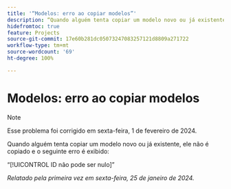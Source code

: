 ```yaml
---
title: '“Modelos: erro ao copiar modelos”'
description: “Quando alguém tenta copiar um modelo novo ou já existente, ele não é copiado e um erro é exibido.”
hidefromtoc: true
feature: Projects
source-git-commit: 17e60b281dc05073247083257121d8809a271722
workflow-type: tm+mt
source-wordcount: '69'
ht-degree: 100%

---
```



# Modelos: erro ao copiar modelos

>[!NOTE]
>
>Esse problema foi corrigido em sexta-feira, 1 de fevereiro de 2024.

Quando alguém tenta copiar um modelo novo ou já existente, ele não é copiado e o seguinte erro é exibido:

“[!UICONTROL ID não pode ser nulo]”

_Relatado pela primeira vez em sexta-feira, 25 de janeiro de 2024._
